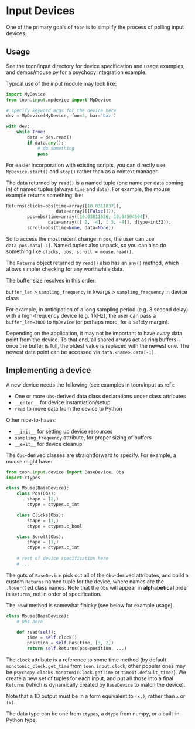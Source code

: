 # Input Devices

One of the primary goals of `toon` is to simplify the process of polling input devices.

## Usage

See the toon/input directory for device specification and usage examples, and demos/mouse.py for a psychopy integration example.

Typical use of the input module may look like:

```python
import MyDevice
from toon.input.mpdevice import MpDevice

# specify keyword args for the device here
dev = MpDevice(MyDevice, foo=3, bar='baz')

with dev:
    while True:
        data = dev.read()
        if data.any():
            # do something
            pass

```

For easier incorporation with existing scripts, you can directly use `MpDevice.start()` and `stop()` rather than as a context manager.

The data returned by `read()` is a named tuple (one name per data coming in) of named tuples (always `time` and `data`). For example, the mouse example returns something like:

```python
Returns(clicks=obs(time=array([10.0311837]), 
                   data=array([[False]])), 
        pos=obs(time=array([10.03811626, 10.04504504]), 
                data=array([[ 2, -4], [ 3, -4]], dtype=int32)),
        scroll=obs(time=None, data=None))
```

So to access the most recent change in `pos`, the user can use `data.pos.data[-1]`. Named tuples also unpack, so you can also do something like `clicks, pos, scroll = mouse.read()`.

The `Returns` object returned by `read()` also has an `any()` method, which allows simpler checking for any worthwhile data.

The buffer size resolves in this order:

`buffer_len` > `sampling_frequency` in kwargs > `sampling_frequency` in device class

For example, in anticipation of a long sampling period (e.g. 3 second delay) with a high-frequency device (e.g. 1 kHz), the user can pass a `buffer_len=3000` to `MpDevice` (or perhaps more, for a safety margin).

Depending on the application, it may not be important to have *every* data point from the device. To that end, all shared arrays act as ring buffers-- once the buffer is full, the oldest value is replaced with the newest one. The newest data point can be accessed via `data.<name>.data[-1]`.

## Implementing a device

A new device needs the following (see examples in toon/input as ref):
  - One or more `Obs`-derived data class declarations under class attributes
  - `__enter__` for device instantiation/setup
  - `read` to move data from the device to Python

Other nice-to-haves:
  - `__init__` for setting up device resources
  - `sampling_frequency` attribute, for proper sizing of buffers
  - `__exit__` for device cleanup


The `Obs`-derived classes are straightforward to specify. For example, a mouse might have:

```python
from toon.input.device import BaseDevice, Obs
import ctypes

class Mouse(BaseDevice):
    class Pos(Obs):
        shape = (2,)
        ctype = ctypes.c_int

    class Clicks(Obs):
        shape = (1,)
        ctype = ctypes.c_bool

    class Scroll(Obs):
        shape = (1,)
        ctype = ctypes.c_int
    
    # rest of device specification here
    # ...
```

The guts of `BaseDevice` pick out all of the `Obs`-derived attributes, and build a custom `Returns` named tuple for the device, where names are the `.lower()`ed class names. Note that the `Obs` will appear in **alphabetical** order in `Returns`, not in order of specification.

The `read` method is somewhat finicky (see below for example usage).

```python
class Mouse(BaseDevice):
    # Obs here

    def read(self):
        time = self.clock()
        position = self.Pos(time, [3, 2])
        return self.Returns(pos=position, ...)
```

The `clock` attribute is a reference to some time method (by default `monotonic_clock.get_time` from `toon.input.clock`, other popular ones may be `psychopy.clocks.monotonicClock.getTime` or `timeit.default_timer`). We create a new set of tuples for each input, and put all those into a final `Returns` (which is dynamically created by `BaseDevice` to match the device).

Note that a 1D output must be in a form equivalent to `(x,)`, rather than `x` or `(x)`.

The data type can be one from `ctypes`, a `dtype` from numpy, or a built-in Python type.
